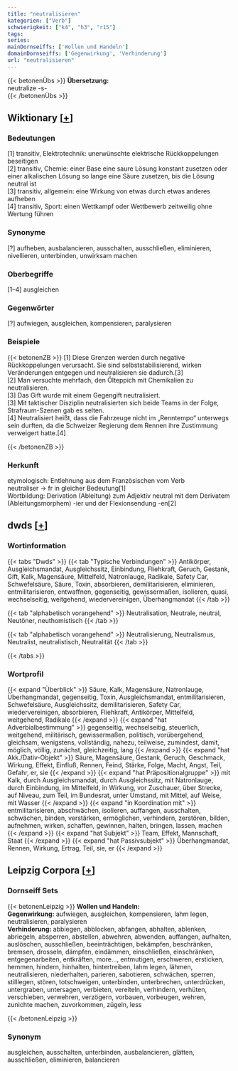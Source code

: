 ```yaml
---
title: "neutralisieren"
kategorien: ["Verb"]
schwierigkeit: ["k4", "h3", "r15"]
tags:
series:
mainDornseiffs: ['Wollen und Handeln']
domainDornseiffs: ['Gegenwirkung', 'Verhinderung']
url: "neutralisieren"
---
```


{{< betonenÜbs >}}
**Übersetzung:**  
neutralize -s-  
{{< /betonenÜbs >}}

## Wiktionary [[+](https://de.wiktionary.org/wiki/neutralisieren)]

### Bedeutungen
[1] transitiv, Elektrotechnik: unerwünschte elektrische Rückkoppelungen beseitigen  
[2] transitiv, Chemie: einer Base eine saure Lösung konstant zusetzen oder einer alkalischen Lösung so lange eine Säure zusetzen, bis die Lösung neutral ist  
[3] transitiv, allgemein: eine Wirkung von etwas durch etwas anderes aufheben  
[4] transitiv, Sport: einen Wettkampf oder Wettbewerb zeitweilig ohne Wertung führen  

### Synonyme
[?] aufheben, ausbalancieren, ausschalten, ausschließen, eliminieren, nivellieren, unterbinden, unwirksam machen  

### Oberbegriffe
[1–4] ausgleichen  

### Gegenwörter
[?] aufwiegen, ausgleichen, kompensieren, paralysieren  

### Beispiele
{{< betonenZB >}}
[1] Diese Grenzen werden durch negative Rückkoppelungen verursacht. Sie sind selbststabilisierend, wirken Veränderungen entgegen und neutralisieren sie dadurch.[3]  
[2] Man versuchte mehrfach, den Ölteppich mit Chemikalien zu neutralisieren.  
[3] Das Gift wurde mit einem Gegengift neutralisiert.  
[3] Mit taktischer Disziplin neutralisierten sich beide Teams in der Folge, Strafraum-Szenen gab es selten.  
[4] Neutralisiert heißt, dass die Fahrzeuge nicht im „Renntempo“ unterwegs sein durften, da die Schweizer Regierung dem Rennen ihre Zustimmung verweigert hatte.[4]  

{{< /betonenZB >}}
### Herkunft
etymologisch: Entlehnung aus dem Französischen vom Verb neutraliser → fr in gleicher Bedeutung[1]  
Wortbildung: Derivation (Ableitung) zum Adjektiv neutral mit dem Derivatem (Ableitungsmorphem) -ier und der Flexionsendung -en[2]  



## dwds [[+](https://www.dwds.de/wb/neutralisieren)]

### Wortinformation
{{< tabs "Dwds" >}}
{{< tab "Typische Verbindungen" >}}
Antikörper, Ausgleichsmandat, Ausgleichssitz, Einbindung, Fliehkraft, Geruch, Gestank, Gift, Kalk, Magensäure, Mittelfeld, Natronlauge, Radikale, Safety Car, Schwefelsäure, Säure, Toxin, absorbieren, demilitarisieren, eliminieren, entmilitarisieren, entwaffnen, gegenseitig, gewissermaßen, isolieren, quasi, wechselseitig, weitgehend, wiedervereinigen, Überhangmandat
{{< /tab >}}

{{< tab "alphabetisch vorangehend" >}}
Neutralisation, Neutrale, neutral, Neutöner, neuthomistisch
{{< /tab >}}

{{< tab "alphabetisch vorangehend" >}}
Neutralisierung, Neutralismus, Neutralist, neutralistisch, Neutralität
{{< /tab >}}

{{< /tabs >}}

### Wortprofil
{{< expand "Überblick" >}} Säure, Kalk, Magensäure, Natronlauge, Überhangmandat, gegenseitig, Toxin, Ausgleichsmandat, entmilitarisieren, Schwefelsäure, Ausgleichssitz, demilitarisieren, Safety Car, wiedervereinigen, absorbieren, Fliehkraft, Antikörper, Mittelfeld, weitgehend, Radikale {{< /expand >}}
{{< expand "hat Adverbialbestimmung" >}} gegenseitig, wechselseitig, steuerlich, weitgehend, militärisch, gewissermaßen, politisch, vorübergehend, gleichsam, wenigstens, vollständig, nahezu, teilweise, zumindest, damit, möglich, völlig, zunächst, gleichzeitig, lang {{< /expand >}}
{{< expand "hat Akk./Dativ-Objekt" >}} Säure, Magensäure, Gestank, Geruch, Geschmack, Wirkung, Effekt, Einfluß, Rennen, Feind, Stärke, Folge, Macht, Angst, Teil, Gefahr, er, sie {{< /expand >}}
{{< expand "hat Präpositionalgruppe" >}} mit Kalk, durch Ausgleichsmandat, durch Ausgleichssitz, mit Natronlauge, durch Einbindung, im Mittelfeld, in Wirkung, vor Zuschauer, über Strecke, auf Niveau, zum Teil, im Bundesrat, unter Umstand, mit Mittel, auf Weise, mit Wasser {{< /expand >}}
{{< expand "in Koordination mit" >}} entmilitarisieren, abschwächen, isolieren, auffangen, ausschalten, schwächen, binden, verstärken, ermöglichen, verhindern, zerstören, bilden, aufnehmen, wirken, schaffen, gewinnen, halten, bringen, lassen, machen {{< /expand >}}
{{< expand "hat Subjekt" >}} Team, Effekt, Mannschaft, Staat {{< /expand >}}
{{< expand "hat Passivsubjekt" >}} Überhangmandat, Rennen, Wirkung, Ertrag, Teil, sie, er {{< /expand >}}

## Leipzig Corpora [[+](https://corpora.uni-leipzig.de/en/res?word=neutralisieren&corpusId=deu_newscrawl-public_2018)]

### Dornseiff Sets
{{< betonenLeipzig >}}
**Wollen und Handeln:**  
**Gegenwirkung:** aufwiegen, ausgleichen, kompensieren, lahm legen, neutralisieren, paralysieren  
**Verhinderung:** abbiegen, abblocken, abfangen, abhalten, ablenken, abriegeln, absperren, abstellen, abwehren, abwenden, auffangen, aufhalten, auslöschen, ausschließen, beeinträchtigen, bekämpfen, beschränken, bremsen, drosseln, dämpfen, eindämmen, einschließen, einschränken, entgegenarbeiten, entkräften, more..., entmutigen, erschweren, ersticken, hemmen, hindern, hinhalten, hintertreiben, lahm legen, lähmen, neutralisieren, niederhalten, parieren, sabotieren, schwächen, sperren, stilllegen, stören, totschweigen, unterbinden, unterbrechen, unterdrücken, untergraben, untersagen, verbieten, vereiteln, verhindern, verhüten, verschieben, verwehren, verzögern, vorbauen, vorbeugen, wehren, zunichte machen, zuvorkommen, zügeln, less  

{{< /betonenLeipzig >}}

### Synonym
ausgleichen, ausschalten, unterbinden, ausbalancieren, glätten, ausschließen, eliminieren, balancieren

